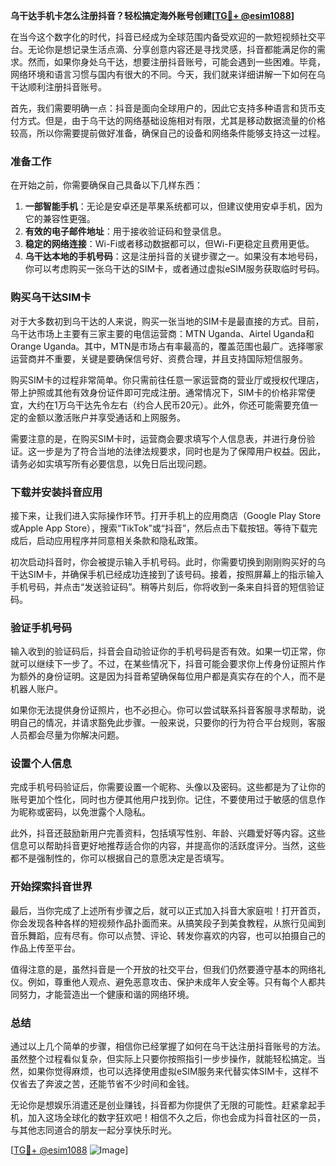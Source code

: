 **乌干达手机卡怎么注册抖音？轻松搞定海外账号创建[[TG💪+ @esim1088](https://t.me/s/esim1088)]**

在当今这个数字化的时代，抖音已经成为全球范围内备受欢迎的一款短视频社交平台。无论你是想记录生活点滴、分享创意内容还是寻找灵感，抖音都能满足你的需求。然而，如果你身处乌干达，想要注册抖音账号，可能会遇到一些困难。毕竟，网络环境和语言习惯与国内有很大的不同。今天，我们就来详细讲解一下如何在乌干达顺利注册抖音账号。

首先，我们需要明确一点：抖音是面向全球用户的，因此它支持多种语言和货币支付方式。但是，由于乌干达的网络基础设施相对有限，尤其是移动数据流量的价格较高，所以你需要提前做好准备，确保自己的设备和网络条件能够支持这一过程。

### 准备工作

在开始之前，你需要确保自己具备以下几样东西：

1. **一部智能手机**：无论是安卓还是苹果系统都可以，但建议使用安卓手机，因为它的兼容性更强。
2. **有效的电子邮件地址**：用于接收验证码和登录信息。
3. **稳定的网络连接**：Wi-Fi或者移动数据都可以，但Wi-Fi更稳定且费用更低。
4. **乌干达本地的手机号码**：这是注册抖音的关键步骤之一。如果没有本地号码，你可以考虑购买一张乌干达的SIM卡，或者通过虚拟eSIM服务获取临时号码。

### 购买乌干达SIM卡

对于大多数初到乌干达的人来说，购买一张当地的SIM卡是最直接的方式。目前，乌干达市场上主要有三家主要的电信运营商：MTN Uganda、Airtel Uganda和Orange Uganda。其中，MTN是市场占有率最高的，覆盖范围也最广。选择哪家运营商并不重要，关键是要确保信号好、资费合理，并且支持国际短信服务。

购买SIM卡的过程非常简单。你只需前往任意一家运营商的营业厅或授权代理店，带上护照或其他有效身份证件即可完成注册。通常情况下，SIM卡的价格非常便宜，大约在1万乌干达先令左右（约合人民币20元）。此外，你还可能需要充值一定的金额以激活账户并享受通话和上网服务。

需要注意的是，在购买SIM卡时，运营商会要求填写个人信息表，并进行身份验证。这一步是为了符合当地的法律法规要求，同时也是为了保障用户权益。因此，请务必如实填写所有必要信息，以免日后出现问题。

### 下载并安装抖音应用

接下来，让我们进入实际操作环节。打开手机上的应用商店（Google Play Store或Apple App Store），搜索“TikTok”或“抖音”，然后点击下载按钮。等待下载完成后，启动应用程序并同意相关条款和隐私政策。

初次启动抖音时，你会被提示输入手机号码。此时，你需要切换到刚刚购买好的乌干达SIM卡，并确保手机已经成功连接到了该号码。接着，按照屏幕上的指示输入手机号码，并点击“发送验证码”。稍等片刻后，你将收到一条来自抖音的短信验证码。

### 验证手机号码

输入收到的验证码后，抖音会自动验证你的手机号码是否有效。如果一切正常，你就可以继续下一步了。不过，在某些情况下，抖音可能会要求你上传身份证照片作为额外的身份证明。这是因为抖音希望确保每位用户都是真实存在的个人，而不是机器人账户。

如果你无法提供身份证照片，也不必担心。你可以尝试联系抖音客服寻求帮助，说明自己的情况，并请求豁免此步骤。一般来说，只要你的行为符合平台规则，客服人员都会尽量为你解决问题。

### 设置个人信息

完成手机号码验证后，你需要设置一个昵称、头像以及密码。这些都是为了让你的账号更加个性化，同时也方便其他用户找到你。记住，不要使用过于敏感的信息作为昵称或密码，以免泄露个人隐私。

此外，抖音还鼓励新用户完善资料，包括填写性别、年龄、兴趣爱好等内容。这些信息可以帮助抖音更好地推荐适合你的内容，并提高你的活跃度评分。当然，这些都不是强制性的，你可以根据自己的意愿决定是否填写。

### 开始探索抖音世界

最后，当你完成了上述所有步骤之后，就可以正式加入抖音大家庭啦！打开首页，你会发现各种各样的短视频作品扑面而来。从搞笑段子到美食教程，从旅行见闻到音乐舞蹈，应有尽有。你可以点赞、评论、转发你喜欢的内容，也可以拍摄自己的作品上传至平台。

值得注意的是，虽然抖音是一个开放的社交平台，但我们仍然要遵守基本的网络礼仪。例如，尊重他人观点、避免恶意攻击、保护未成年人安全等。只有每个人都共同努力，才能营造出一个健康和谐的网络环境。

### 总结

通过以上几个简单的步骤，相信你已经掌握了如何在乌干达注册抖音账号的方法。虽然整个过程看似复杂，但实际上只要你按照指引一步步操作，就能轻松搞定。当然，如果你觉得麻烦，也可以选择使用虚拟eSIM服务来代替实体SIM卡，这样不仅省去了奔波之苦，还能节省不少时间和金钱。

无论你是想娱乐消遣还是创业赚钱，抖音都为你提供了无限的可能性。赶紧拿起手机，加入这场全球化的数字狂欢吧！相信不久之后，你也会成为抖音社区的一员，与其他志同道合的朋友一起分享快乐时光。

[[TG💪+ @esim1088](https://t.me/s/esim1088) ![Image](https://i.postimg.cc/4NQfJmqS/Snipaste-2025-05-13-00-14-12.png)]